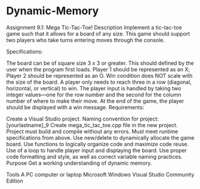 # Dynamic-Memory
Assignment 9.1: Mega Tic-Tac-Toe!
Description
Implement a tic-tac-toe game such that it allows for a board of any size. This game should support two players who take turns entering moves through the console.

Specifications:

The board can be of square size 3 x 3 or greater. This should defined by the user when the program first loads.
Player 1 should be represented as an X; Player 2 should be represented as an O.
Win condition does NOT scale with the size of the board. A player only needs to reach three in a row (diagonal, horizontal, or vertical) to win.
The player input is handled by taking two integer values—one for the row number and the second for the column number of where to make their move.
At the end of the game, the player should be displayed with a win message.
Requirements:

Create a Visual Studio project. Naming convention for project: [yourlastname]_9
Create mega_tic_tac_toe.cpp file in the new project.
Project must build and compile without any errors.
Must meet runtime specifications from above.
Use new/delete to dynamically allocate the game board.
Use functions to logically organize code and maximize code reuse.
Use of a loop to handle player input and displaying the board.
Use proper code formatting and style, as well as correct variable naming practices.
Purpose
Get a working understanding of dynamic memory.

Tools
A PC computer or laptop
Microsoft Windows
Visual Studio Community Edition
